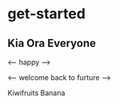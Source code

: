 # get-started
## Kia Ora Everyone
<-- happy -->

<-- welcome back to furture -->

Kiwifruits
Banana
